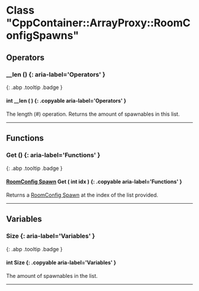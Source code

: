 # Class "CppContainer::ArrayProxy::RoomConfigSpawns"
## Operators
### __len () {: aria-label='Operators' }
[ ](#){: .abp .tooltip .badge }
#### int __len ( ) {: .copyable aria-label='Operators' }

The length (#) operation. Returns the amount of spawnables in this list.

___ 
## Functions
### Get () {: aria-label='Functions' }
[ ](#){: .abp .tooltip .badge }
#### [RoomConfig Spawn](../RoomConfig_Spawn) Get ( int idx ) {: .copyable aria-label='Functions' }

Returns a [RoomConfig Spawn](../RoomConfig_Spawn) at the index of the list provided.

___ 
## Variables
### Size {: aria-label='Variables' }
[ ](#){: .abp .tooltip .badge }
#### int Size  {: .copyable aria-label='Variables' }

The amount of spawnables in the list.

___ 
